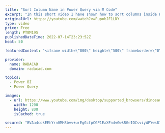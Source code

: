 ```yaml
---
title: "Sort Column Name in Power Query via M Code"
excerpt: "In this short video I have shown how to sort columns inside Power query  Sortcol = Table.ReorderColumns(#\"Changed Type\", List.Sort(Table.ColumnNames(#\"Changed Type\")))  see blog post https://radacad.com/sort-column-name-in-power-query-via-m-code"
originalUrl: https://youtube.com/watch?v=FupobJF1LDY
type: video
price: Free
length: PT8M19S
publishedDateTime: 2022-07-14T23:23:52Z
heat: 50

featuredContent: "<iframe width=\"800\" height=\"500\" frameborder=\"0\" src=\"https://www.youtube.com/embed/FupobJF1LDY\" allow=\"accelerometer; autoplay; encrypted-media; gyroscope; picture-in-picture\" allowfullscreen></iframe>"

provider:
  name: RADACAD
  domain: radacad.com

topics:
  - Power BI
  - Power Query

images:
  - url: https://www.youtube.com/img/desktop/supported_browsers/dinosaur.png
    width: 1200
    height: 800
    isCached: true

secured: "BVAa4cokEEhYrn0MH8bvv+urEgGcfpCGP1EaXFndvGwkRGeIOCsviyWFYws81pSczP4nyyInHITO9vE6j/3sfAB/jvblMY696HuYkCMzYUT7jEdvPwQtAclK+2mWzqu/K/06pY2JKPkvaFx20aqnka0ZCyhc2DH1hTdMbjTHC/lVyUV30JV+mxkclioO9ye9/ccPCjlXgdENEiS2GPpVmtxdCRKvLPm7xQ0LePeDLT5t67PG3XX+txBLlcBzCTmDM6cl43LxleymMXntpjQdBU3Dkg3wmTO6syQEdfnVF9hI5ALJkmV8fhKmiesNZttSEjJAmi05YidZ2zkHqYCzC3ooIrPatbj5hWAJ6AL3r0AdqfZO/linjHQwZITGTSRmOhOundJV02ZqJ+GXckLCry/Np8CQzdBDpTu+4zi8QD4=;O/ys9qwzuTqcWIFDdWzFFA=="
---
```



